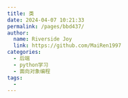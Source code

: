 ```yaml
---
title: 类
date: 2024-04-07 10:21:33
permalink: /pages/bbd437/
author:
  name: Riverside Joy
  link: https://github.com/MaiRen1997
categories:
  - 后端
  - python学习
  - 面向对象编程
tags:
  - 
---
```

